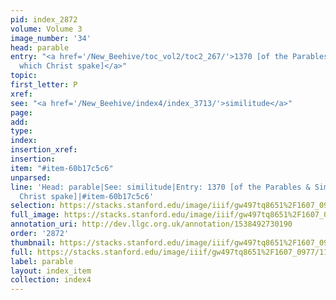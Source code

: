 ```yaml
---
pid: index_2872
volume: Volume 3
image_number: '34'
head: parable
entry: "<a href='/New_Beehive/toc_vol2/toc2_267/'>1370 [of the Parables & Similitudes
  which Christ spake]</a>"
topic: 
first_letter: P
xref: 
see: "<a href='/New_Beehive/index4/index_3713/'>similitude</a>"
page: 
add: 
type: 
index: 
insertion_xref: 
insertion: 
item: "#item-60b17c5c6"
unparsed: 
line: 'Head: parable|See: similitude|Entry: 1370 [of the Parables & Similitudes which
  Christ spake]|#item-60b17c5c6'
selection: https://stacks.stanford.edu/image/iiif/gw497tq8651%2F1607_0977/1170,873,750,185/full/0/default.jpg
full_image: https://stacks.stanford.edu/image/iiif/gw497tq8651%2F1607_0977/full/full/0/default.jpg
annotation_uri: http://dev.llgc.org.uk/annotation/1538492730190
order: '2872'
thumbnail: https://stacks.stanford.edu/image/iiif/gw497tq8651%2F1607_0977/1170,873,750,185/150,/0/default.jpg
full: https://stacks.stanford.edu/image/iiif/gw497tq8651%2F1607_0977/1170,873,750,185/full/0/default.jpg
label: parable
layout: index_item
collection: index4
---
```

